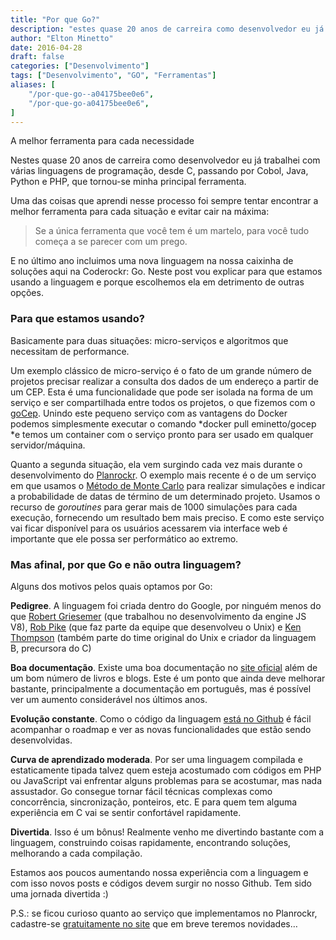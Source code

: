 ```yaml
---
title: "Por que Go?"
description: "estes quase 20 anos de carreira como desenvolvedor eu já trabalhei com várias linguagens de programação, desde C, passando por Cobol, Java, Python e PHP..."
author: "Elton Minetto"
date: 2016-04-28
draft: false
categories: ["Desenvolvimento"]
tags: ["Desenvolvimento", "GO", "Ferramentas"]
aliases: [
    "/por-que-go--a04175bee0e6",
    "/por-que-go-a04175bee0e6",
]
---
```


A melhor ferramenta para cada necessidade

Nestes quase 20 anos de carreira como desenvolvedor eu já trabalhei com várias linguagens de programação, desde C, passando por Cobol, Java, Python e PHP, que tornou-se minha principal ferramenta.

Uma das coisas que aprendi nesse processo foi sempre tentar encontrar a melhor ferramenta para cada situação e evitar cair na máxima:

> Se a única ferramenta que você tem é um martelo, para você tudo começa a se parecer com um prego.

E no último ano incluimos uma nova linguagem na nossa caixinha de soluções aqui na Coderockr: Go. Neste post vou explicar para que estamos usando a linguagem e porque escolhemos ela em detrimento de outras opções.

### Para que estamos usando?

Basicamente para duas situações: micro-serviços e algoritmos que necessitam de performance.

Um exemplo clássico de micro-serviço é o fato de um grande número de projetos precisar realizar a consulta dos dados de um endereço a partir de um CEP. Esta é uma funcionalidade que pode ser isolada na forma de um serviço e ser compartilhada entre todos os projetos, o que fizemos com o [goCep](https://github.com/eminetto/gocep). Unindo este pequeno serviço com as vantagens do Docker podemos simplesmente executar o comando *docker pull eminetto/gocep *e temos um container com o serviço pronto para ser usado em qualquer servidor/máquina.

Quanto a segunda situação, ela vem surgindo cada vez mais durante o desenvolvimento do [Planrockr](http://planrockr.com). O exemplo mais recente é o de um serviço em que usamos o [Método de Monte Carlo](https://pt.wikipedia.org/wiki/Método_de_Monte_Carlo) para realizar simulações e indicar a probabilidade de datas de término de um determinado projeto. Usamos o recurso de *goroutines* para gerar mais de 1000 simulações para cada execução, fornecendo um resultado bem mais preciso. E como este serviço vai ficar disponível para os usuários acessarem via interface web é importante que ele possa ser performático ao extremo.

### Mas afinal, por que Go e não outra linguagem?

Alguns dos motivos pelos quais optamos por Go:

**Pedigree**. A linguagem foi criada dentro do Google, por ninguém menos do que [Robert Griesemer](https://en.wikipedia.org/wiki/Robert_Griesemer) (que trabalhou no desenvolvimento da engine JS V8), [Rob Pike](https://en.wikipedia.org/wiki/Rob_Pike) (que faz parte da equipe que desenvolveu o Unix) e [Ken Thompson](https://en.wikipedia.org/wiki/Ken_Thompson) (também parte do time original do Unix e criador da linguagem B, precursora do C)

**Boa documentação**. Existe uma boa documentação no [site oficial](https://golang.org/doc/) além de um bom número de livros e blogs. Este é um ponto que ainda deve melhorar bastante, principalmente a documentação em português, mas é possível ver um aumento considerável nos últimos anos.

**Evolução constante**. Como o código da linguagem [está no Github](https://github.com/golang/go/milestones?state=open) é fácil acompanhar o roadmap e ver as novas funcionalidades que estão sendo desenvolvidas.

**Curva de aprendizado moderada**. Por ser uma linguagem compilada e estaticamente tipada talvez quem esteja acostumado com códigos em PHP ou JavaScript vai enfrentar alguns problemas para se acostumar, mas nada assustador. Go consegue tornar fácil técnicas complexas como concorrência, sincronização, ponteiros, etc. E para quem tem alguma experiência em C vai se sentir confortável rapidamente.

**Divertida**. Isso é um bônus! Realmente venho me divertindo bastante com a linguagem, construindo coisas rapidamente, encontrando soluções, melhorando a cada compilação.

Estamos aos poucos aumentando nossa experiência com a linguagem e com isso novos posts e códigos devem surgir no nosso Github. Tem sido uma jornada divertida :)

P.S.: se ficou curioso quanto ao serviço que implementamos no Planrockr, cadastre-se [gratuitamente no site](http://planrockr.com) que em breve teremos novidades…
